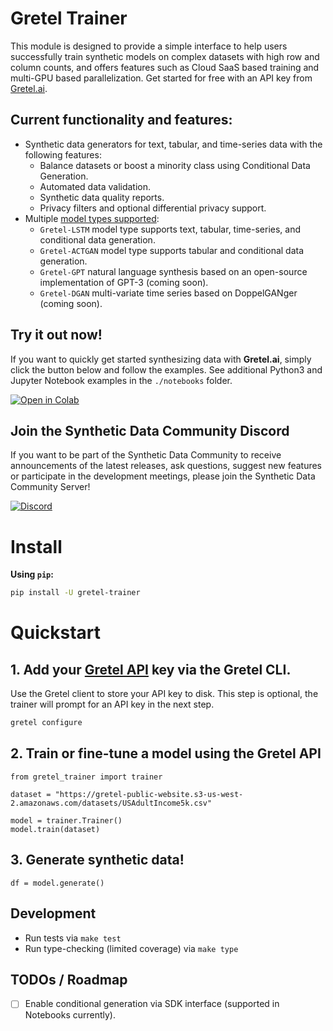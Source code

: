 # Gretel Trainer

This module is designed to provide a simple interface to help users successfully train synthetic models on complex datasets with high row and column counts, and offers features such as Cloud SaaS based training and multi-GPU based parallelization. Get started for free with an API key from [Gretel.ai](https://console.gretel.cloud).

## Current functionality and features:

* Synthetic data generators for text, tabular, and time-series data with the following
  features:
    * Balance datasets or boost a minority class using Conditional Data Generation.
    * Automated data validation.
    * Synthetic data quality reports.
    * Privacy filters and optional differential privacy support.
* Multiple [model types supported](https://docs.gretel.ai/synthetics/models):
    * `Gretel-LSTM` model type supports text, tabular, time-series, and conditional data generation.
    * `Gretel-ACTGAN` model type supports tabular and conditional data generation.
    * `Gretel-GPT` natural language synthesis based on an open-source implementation of GPT-3 (coming soon).
    * `Gretel-DGAN` multi-variate time series based on DoppelGANger (coming soon).

## Try it out now!

If you want to quickly get started synthesizing data with **Gretel.ai**, simply click the button below and follow the examples. See additional Python3 and Jupyter Notebook examples in the `./notebooks` folder.

[![Open in Colab](https://colab.research.google.com/assets/colab-badge.svg)](https://colab.research.google.com/github/gretelai/trainer/blob/main/notebooks/trainer-examples.ipynb)

## Join the Synthetic Data Community Discord

If you want to be part of the Synthetic Data Community to receive announcements of the latest releases,
ask questions, suggest new features or participate in the development meetings, please join
the Synthetic Data Community Server!

[![Discord](https://img.shields.io/discord/1007817822614847500?label=Discord&logo=Discord)](https://gretel.ai/discord)

# Install

**Using `pip`:**

```bash
pip install -U gretel-trainer
```

# Quickstart

## 1. Add your [Gretel API](https://console.gretel.cloud) key via the Gretel CLI.
Use the Gretel client to store your API key to disk. This step is optional, the trainer will prompt for an API key in the next step.
```bash
gretel configure
```

## 2. Train or fine-tune a model using the Gretel API

```python3
from gretel_trainer import trainer

dataset = "https://gretel-public-website.s3-us-west-2.amazonaws.com/datasets/USAdultIncome5k.csv"

model = trainer.Trainer()
model.train(dataset)
```

## 3. Generate synthetic data!
```python3
df = model.generate()
```

## Development

- Run tests via `make test`
- Run type-checking (limited coverage) via `make type`

## TODOs / Roadmap

- [ ] Enable conditional generation via SDK interface (supported in Notebooks currently).
